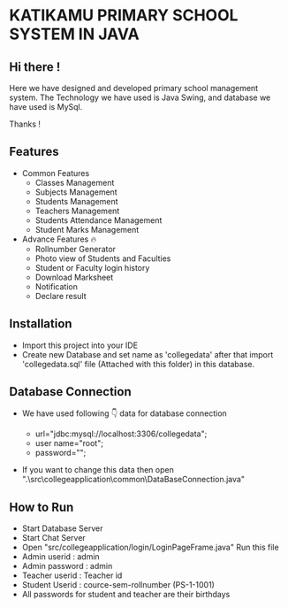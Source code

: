 # KATIKAMU PRIMARY SCHOOL SYSTEM IN JAVA

## Hi there !

Here we have designed and developed  primary school management system. The Technology we have used is Java Swing, and database we have used is MySql.

Thanks !

## Features

 * Common Features 
      * Classes Management
      * Subjects Management
      * Students Management
      * Teachers Management
      * Students Attendance Management
      * Student Marks Management
 * Advance Features 🔥
      * Rollnumber Generator
      * Photo view of Students and Faculties
      * Student or Faculty login history
      * Download Marksheet
      * Notification
      * Declare result


## Installation

* Import this project into your IDE
* Create new Database and set name as 'collegedata' after that import 'collegedata.sql' file (Attached with this folder) in this database.

## Database Connection

* We have used following 👇 data for database connection
    * url="jdbc:mysql://localhost:3306/collegedata";
    * user name="root";
    * password="";

* If you want to change this data then open ".\src\collegeapplication\common\DataBaseConnection.java"


## How to Run 

* Start Database Server
* Start Chat Server
* Open "src/collegeapplication/login/LoginPageFrame.java" Run this file
* Admin userid : admin
* Admin password  : admin
* Teacher userid  : Teacher id
* Student Userid  : cource-sem-rollnumber (PS-1-1001)    
* All passwords for student and teacher are their birthdays    







